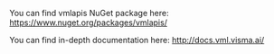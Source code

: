 You can find vmlapis NuGet package here:
https://www.nuget.org/packages/vmlapis/

You can find in-depth documentation here: 
http://docs.vml.visma.ai/
